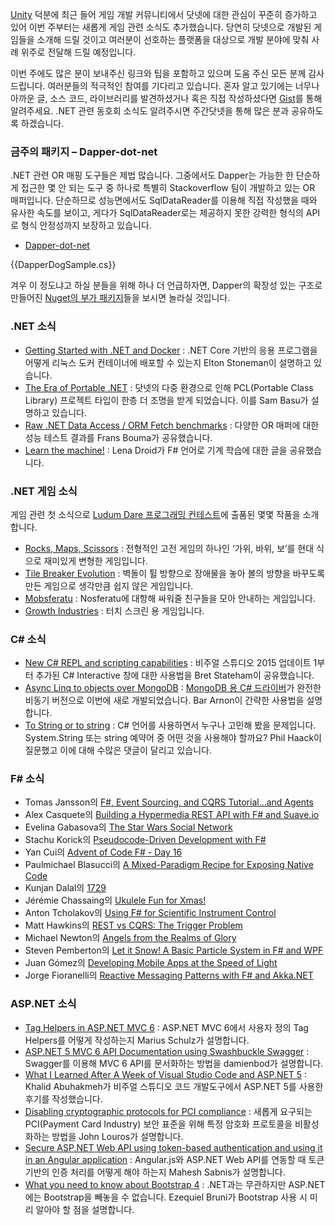 [Unity](http://unity3d.com/kr/) 덕분에 최근 들어 게임 개발 커뮤니티에서 닷넷에 대한 관심이 꾸준히 증가하고 있어 이번 주부터는 새롭게 게임 관련 소식도 추가했습니다. 당연히 닷넷으로 개발된 게임들을 소개해 드릴 것이고 여러분이 선호하는 플랫폼을 대상으로 개발 분야에 맞춰 사례 위주로 전달해 드릴 예정입니다.

이번 주에도 많은 분이 보내주신 링크와 팁을 포함하고 있으며 도움 주신 모든 분께 감사드립니다. 여러분들의 적극적인 참여를 기다리고 있습니다. 혼자 알고 있기에는 너무나 아까운 글, 소스 코드, 라이브러리를 발견하셨거나 혹은 직접 작성하셨다면 [Gist](https://gist.github.com/options/e9fc443b8c882157fe4a)를 통해 알려주세요. .NET 관련 동호회 소식도 알려주시면 주간닷넷을 통해 많은  분과 공유하도록 하겠습니다.


### 금주의 패키지 – Dapper-dot-net

.NET 관련 OR 매핑 도구들은 제법 많습니다. 그중에서도 Dapper는 가능한 한 단순하게 접근한 몇 안 되는 도구 중 하나로 특별히 Stackoverflow 팀이 개발하고 있는 OR 매퍼입니다. 단순하므로 성능면에서도 SqlDataReader를 이용해 직접 작성했을 때와 유사한 속도를 보이고, 게다가 SqlDataReader로는 제공하지 못한 강력한 형식의 API로 형식 안정성까지 보장하고 있습니다.

* [Dapper-dot-net](http://stackexchange.github.io/dapper-dot-net/)

<section>
{{DapperDogSample.cs}} <script src="https://gist.github.com/bleroy/e45aa550b823c71514ef.js"></script>
</section>

겨우 이 정도냐고 하실 분들을 위해 하나 더 언급하자면, Dapper의 확장성 있는 구조로 만들어진 [Nuget의 부가 패키지](https://www.nuget.org/packages?q=dapper)들을 보시면 놀라실 것입니다. 


### .NET 소식

* [Getting Started with .NET and Docker](https://blogs.msdn.microsoft.com/mvpawardprogram/2015/12/15/getting-started-with-net-and-docker/) : .NET Core 기반의 응용 프로그램을 어떻게 리눅스 도커 컨테이너에 배포할 수 있는지 Elton Stoneman이 설명하고 있습니다.
* [The Era of Portable .NET](http://developer.telerik.com/featured/the-era-of-portable-net/) : 닷넷의 다중 환경으로 인해 PCL(Portable Class Library) 프로젝트 타입이 한층 더 조명을 받게 되었습니다. 이를 Sam Basu가 설명하고 있습니다.
* [Raw .NET Data Access / ORM Fetch benchmarks](https://weblogs.asp.net/fbouma/raw-net-data-access-orm-fetch-benchmarks-of-16-dec-2015) : 다양한 OR 매퍼에 대한 성능 테스트 결과를 Frans Bouma가 공유했습니다.
* [Learn the machine!](https://lenadroid.github.io/posts/machine-learning-fsharp-accorddotnet.html) : Lena Droid가 F# 언어로 기계 학습에 대한 글을 공유했습니다.


### .NET 게임 소식

게임 관련 첫 소식으로 [Ludum Dare 프로그래밍 컨테스트](http://ludumdare.com/compo/)에 출품된 몇몇 작품을 소개합니다.

* [Rocks, Maps, Scissors](http://ludumdare.com/compo/ludum-dare-34/?action=preview&uid=15279) : 전형적인 고전 게임의 하나인 ‘가위, 바위, 보’를 현대 식으로 재미있게 변형한 게임입니다.
* [Tile Breaker Evolution](http://ludumdare.com/compo/ludum-dare-34/?action=preview&uid=63289) : 벽돌이 튈 방향으로 장애물을 놓아 볼의 방향을 바꾸도록 만든 게임으로 생각만큼 쉽지 않은 게임입니다.
* [Mobsferatu](http://ludumdare.com/compo/ludum-dare-34/?action=preview&uid=59414) : Nosferatu에 대항해 싸워줄 친구들을 모아 안내하는 게임입니다.
* [Growth Industries](http://ludumdare.com/compo/ludum-dare-34/?action=preview&uid=24965) : 터치 스크린 용 게임입니다.

### C# 소식

* [New C# REPL and scripting capabilities](http://bretstateham.com/new-c-repl-and-scripting-capabilities/) : 비주얼 스튜디오 2015 업데이트 1부터 추가된 C# Interactive 창에 대한 사용법을 Bret Stateham이 공유했습니다.
* [Async Linq to objects over MongoDB](http://blog.i3arnon.com/2015/12/16/async-linq-to-objects-over-mongodb/) : [MongoDB 용 C# 드라이버](https://github.com/mongodb/mongo-csharp-driver)가 완전한 비동기 버전으로 이번에 새로 개발되었습니다. Bar Arnon이 간략한 사용법을 설명합니다.
* [To String or to string](http://haacked.com/archive/2015/12/16/to-string-or-not/) : C# 언어를 사용하면서 누구나 고민해 봤을 문제입니다. System.String 또는 string 예약어 중 어떤 것을 사용해야 할까요? Phil Haack이 질문했고 이에 대해 수많은 댓글이 달리고 있습니다.


### F# 소식

* Tomas Jansson의 [F#, Event Sourcing, and CQRS Tutorial...and Agents](http://blog.2mas.xyz/fsharp-event-sourcing-and-cqrs-tutorial-and-agents/)
* Alex Casquete의 [Building a Hypermedia REST API with F# and Suave.io](http://www.casquete.es/building-an-hypermedia-rest-api-with-fsharp-and-suave-io/)
* Evelina Gabasova의 [The Star Wars Social Network](http://evelinag.com/blog/2015/12-15-star-wars-social-network/index.html#.Vm_sTfl96wU)
* Stachu Korick의 [Pseudocode-Driven Development with F#](http://stachu.net/blog/post?postId=6)
* Yan Cui의 [Advent of Code F# - Day 16](http://theburningmonk.com/2015/12/advent-of-code-f-day-16/)
* Paulmichael Blasucci의 [A Mixed-Paradigm Recipe for Exposing Native Code](https://pblasucci.wordpress.com/2015/12/15/advent-drm-adt/)
* Kunjan Dalal의 [1729](http://kunjan.in/2015/12/1729/)
* Jérémie Chassaing의 [Ukulele Fun for Xmas!](http://thinkbeforecoding.com/post/2015/12/17/Ukulele-Fun-for-XMas-%21)
* Anton Tcholakov의 [Using F# for Scientific Instrument Control](https://medium.com/@ant_pt/using-f-for-scientific-instrument-control-b1ef04d20da0#.pmmatrcuk)
* Matt Hawkins의 [REST vs CQRS: The Trigger Problem](http://hawkins6423.github.io/)
* Michael Newton의 [Angels from the Realms of Glory](http://blog.mavnn.co.uk/angels-from-the-realms-of-glory/)
* Steven Pemberton의 [Let it Snow! A Basic Particle System in F# and WPF](http://stevenpemberton.net/blog/2015/12/19/Let-it-snow-FSharp-Advent-2015/)
* Juan Gómez의 [Developing Mobile Apps at the Speed of Light](http://jmgomez.me/advent-calendar-developing-mobile-apps-at-the-spee/)
* Jorge Fioranelli의 [Reactive Messaging Patterns with F# and Akka.NET](http://jmgomez.me/advent-calendar-developing-mobile-apps-at-the-spee/)

### ASP.NET 소식

* [Tag Helpers in ASP.NET MVC 6](https://blog.mariusschulz.com/2015/12/14/tag-helpers-in-asp-net-mvc-6) : ASP.NET MVC 6에서 사용자 정의 Tag Helpers를 어떻게 작성하는지 Marius Schulz가 설명합니다.
* [ASP.NET 5 MVC 6 API Documentation using Swashbuckle Swagger](http://damienbod.com/2015/12/13/asp-net-5-mvc-6-api-documentation-using-swagger/) : Swagger를 이용해 MVC 6 API를 문서화하는 방법을 damienbod가 설명합니다.
* [What I Learned After A Week of Visual Studio Code and ASP.NET 5](http://www.khalidabuhakmeh.com/what-i-learned-after-a-week-of-visual-studio-code-and-asp-net-5) : Khalid Abuhakmeh가 비주얼 스튜디오 코드 개발도구에서 ASP.NET 5를 사용한 후기를 작성했습니다.
* [Disabling cryptographic protocols for PCI compliance](http://johnlouros.com/blog/disabling-cryptographic-protocols-for-pci-compliance) : 새롭게 요구되는 PCI(Payment Card Industry) 보안 표준을 위해 특정 암호화 프로토콜을 비활성화하는 방법을 John Louros가 설명합니다.
* [Secure ASP.NET Web API using token-based authentication and using it in an Angular application](http://www.dotnetcurry.com/aspnet/1223/secure-aspnet-web-api-using-tokens-owin-angularjs) : Angular.js와 ASP.NET Web API를 연동할 때 토큰 기반의 인증 처리를 어떻게 해야 하는지 Mahesh Sabnis가 설명합니다.
* [What you need to know about Bootstrap 4](http://www.developerdrive.com/2015/12/what-you-need-to-know-about-bootstrap-4/) : .NET과는 무관하지만 ASP.NET에는 Bootstrap을 빼놓을 수 없습니다. Ezequiel Bruni가 Bootstrap 사용 시 미리 알아야 할 점을 설명합니다.
